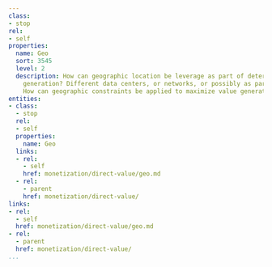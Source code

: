 ```yaml
---
class:
- stop
rel:
- self
properties:
  name: Geo
  sort: 3545
  level: 2
  description: How can geographic location be leverage as part of determining value
    generation? Different data centers, or networks, or possibly as part of support.
    How can geographic constraints be applied to maximize value generated.
entities:
- class:
  - stop
  rel:
  - self
  properties:
    name: Geo
  links:
  - rel:
    - self
    href: monetization/direct-value/geo.md
  - rel:
    - parent
    href: monetization/direct-value/
links:
- rel:
  - self
  href: monetization/direct-value/geo.md
- rel:
  - parent
  href: monetization/direct-value/
...
```

